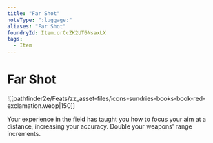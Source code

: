 ```yaml
---
title: "Far Shot"
noteType: ":luggage:"
aliases: "Far Shot"
foundryId: Item.orCcZK2UT6NsaxLX
tags:
  - Item
---
```


# Far Shot
![[pathfinder2e/Feats/zz_asset-files/icons-sundries-books-book-red-exclamation.webp|150]]

Your experience in the field has taught you how to focus your aim at a distance, increasing your accuracy. Double your weapons' range increments.
